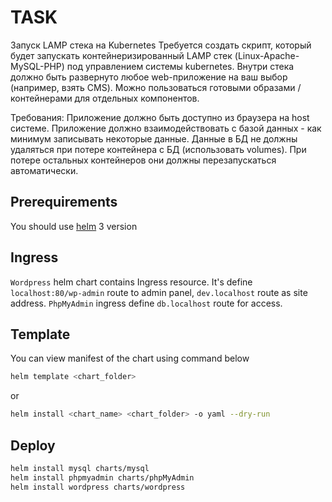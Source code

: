 # TASK

Запуск LAMP стека на Kubernetes
Требуется создать скрипт, который будет запускать контейнеризированный LAMP стек (Linux-Apache-MySQL-PHP) под управлением системы kubernetes. Внутри стека должно быть развернуто любое web-приложение на ваш выбор (например, взять CMS). Можно пользоваться готовыми  образами / контейнерами для отдельных компонентов.

Требования:
Приложение должно быть доступно из браузера на host системе.
Приложение должно взаимодействовать с базой данных - как минимум записывать некоторые данные.
Данные в БД не должны удаляться при потере контейнера с БД (использовать volumes).
При потере остальных контейнеров они должны перезапускаться автоматически.

## Prerequirements

You should use [helm](https://helm.sh/) 3 version

## Ingress

`Wordpress` helm chart contains Ingress resource. It's define `localhost:80/wp-admin` route to admin panel, `dev.localhost` route as site address. `PhpMyAdmin` ingress define `db.localhost` route for access.

## Template

You can view manifest of the chart using command below

```bash
helm template <chart_folder>
```

or

```bash
helm install <chart_name> <chart_folder> -o yaml --dry-run
```

## Deploy

```bash
helm install mysql charts/mysql
helm install phpmyadmin charts/phpMyAdmin
helm install wordpress charts/wordpress
```
